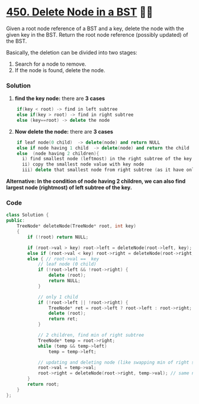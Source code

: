 # [450. Delete Node in a BST](https://leetcode.com/problems/delete-node-in-a-bst/) 🌟🌟

Given a root node reference of a BST and a key, delete the node with the given key in the BST. Return the root node reference (possibly updated) of the BST.

Basically, the deletion can be divided into two stages:

1. Search for a node to remove.
2. If the node is found, delete the node.

### Solution

1. **find the key node:** there are **3 cases**

```cpp
    if(key < root) -> find in left subtree
    else if(key > root) -> find in right subtree
    else (key==root) -> delete the node
```

2. **Now delete the node:** there are **3 cases**

```cpp
    if leaf node(0 child)  -> delete(node) and return NULL
    else if node having 1 child  -> delete(node) and return the child
    else  (node having 2 children){
      i) find smallest node (leftmost) in the right subtree of the key
      ii) copy the smallest node value with key node
      iii) delete that smallest node from right subtree (as it have only 1 or 0 child)}
```

**Alternative: In the condition of node having 2 children, we can also find largest node (rightmost) of left subtree of the key.**

### Code

```cpp
class Solution {
public:
    TreeNode* deleteNode(TreeNode* root, int key)
    {
        if (!root) return NULL;

        if (root->val > key) root->left = deleteNode(root->left, key);
        else if (root->val < key) root->right = deleteNode(root->right, key);
        else { // root->val ==  key
            // leaf node (0 child)
            if (!root->left && !root->right) {
                delete (root);
                return NULL;
            }

            // only 1 child
            if (!root->left || !root->right) {
                TreeNode* ret = root->left ? root->left : root->right;
                delete (root);
                return ret;
            }

            // 2 children, find min of right subtree
            TreeNode* temp = root->right;
            while (temp && temp->left)
                temp = temp->left;

            // updating and deleting node (like swapping min of right subtree with root)
            root->val = temp->val;
            root->right = deleteNode(root->right, temp->val); // same node as 1 or 0 child
        }
        return root;
    }
};
```
